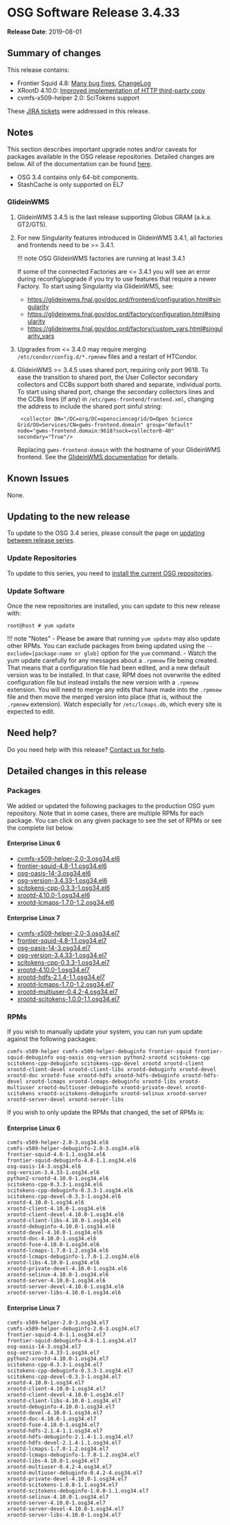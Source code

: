OSG Software Release 3.4.33
===========================

**Release Date**: 2019-08-01

Summary of changes
------------------

This release contains:

-   Frontier Squid 4.8: [Many bug fixes](https://www.mail-archive.com/squid-announce@lists.squid-cache.org/msg00096.html), [ChangeLog](https://github.com/squid-cache/squid/blob/fede82b/ChangeLog)
-   XRootD 4.10.0: [Improved implementation of HTTP third-party copy](https://github.com/xrootd/xrootd/blob/v4.10.0/docs/ReleaseNotes.txt)
-   cvmfs-x509-helper 2.0: SciTokens support

These [JIRA tickets](https://jira.opensciencegrid.org/issues/?jql=project%20%3D%20SOFTWARE%20AND%20fixVersion%20%3D%203.4.33%20ORDER%20BY%20priority%20DESC%2C%20key%20DESC) were addressed in this release.

Notes
-----

This section describes important upgrade notes and/or caveats for packages available in the OSG release repositories.
Detailed changes are below. All of the documentation can be found [here](/index.md).

-   OSG 3.4 contains only 64-bit components.
-   StashCache is only supported on EL7

### GlideinWMS ###

1. GlideinWMS 3.4.5 is the last release supporting Globus GRAM (a.k.a. GT2/GT5).

1. For new Singularity features introduced in GlideinWMS 3.4.1, all factories and frontends need to be >= 3.4.1.

    !!! note
        OSG GlideinWMS factories are running at least 3.4.1

    If some of the connected Factories are <= 3.4.1 you will see an error during reconfig/upgrade if you try to use
    features that require a newer Factory.
    To start using Singularity via GlideinWMS, see:

    - <https://glideinwms.fnal.gov/doc.prd/frontend/configuration.html#singularity>
    - <https://glideinwms.fnal.gov/doc.prd/factory/configuration.html#singularity>
    - <https://glideinwms.fnal.gov/doc.prd/factory/custom_vars.html#singularity_vars>

1. Upgrades from <= 3.4.0 may require merging `/etc/condor/config.d/*.rpmnew` files and a restart of HTCondor.

1. GlideinWMS >= 3.4.5 uses shared port, requiring only port 9618.
   To ease the transition to shared port, the User Collector secondary collectors and CCBs support both shared and
   separate, individual ports.
   To start using shared port, change the secondary collectors lines and the CCBs lines (if any) in
   `/etc/gwms-frontend/frontend.xml`, changing the address to include the shared port sinful string:

        <collector DN="/DC=org/DC=opensciencegrid/O=Open Science Grid/OU=Services/CN=gwms-frontend.domain" group="default" node="gwms-frontend.domain:9618?sock=collector0-40" secondary="True"/>

   Replacing `gwms-frontend-domain` with the hostname of your GlideinWMS frontend.
   See the [GlideinWMS documentation](https://glideinwms.fnal.gov/doc.prd/components/condor.html#collectors ) for details.

Known Issues
------------

None.

Updating to the new release
---------------------------

To update to the OSG 3.4 series, please consult the page on [updating between release series](/release/release_series#updating-to-osg-35).

### Update Repositories

To update to this series, you need to [install the current OSG repositories](/common/yum#install-osg-repositories).

### Update Software

Once the new repositories are installed, you can update to this new release with:

``` console
root@host # yum update
```

!!! note "Notes"
    -   Please be aware that running `yum update` may also update other RPMs. You can exclude packages from being updated using the `--exclude=[package-name or glob]` option for the `yum` command.
    -   Watch the yum update carefully for any messages about a `.rpmnew` file being created. That means that a configuration file had been edited, and a new default version was to be installed. In that case, RPM does not overwrite the edited configuration file but instead installs the new version with a `.rpmnew` extension. You will need to merge any edits that have made into the `.rpmnew` file and then move the merged version into place (that is, without the `.rpmnew` extension). Watch especially for `/etc/lcmaps.db`, which every site is expected to edit.

Need help?
----------

Do you need help with this release? [Contact us for help](/common/help).

Detailed changes in this release
--------------------------------

### Packages

We added or updated the following packages to the production OSG yum repository. Note that in some cases, there are multiple RPMs for each package. You can click on any given package to see the set of RPMs or see the complete list below.

#### Enterprise Linux 6

-   [cvmfs-x509-helper-2.0-3.osg34.el6](https://koji.chtc.wisc.edu/koji/search?match=glob&type=build&terms=cvmfs-x509-helper-2.0-3.osg34.el6)
-   [frontier-squid-4.8-1.1.osg34.el6](https://koji.chtc.wisc.edu/koji/search?match=glob&type=build&terms=frontier-squid-4.8-1.1.osg34.el6)
-   [osg-oasis-14-3.osg34.el6](https://koji.chtc.wisc.edu/koji/search?match=glob&type=build&terms=osg-oasis-14-3.osg34.el6)
-   [osg-version-3.4.33-1.osg34.el6](https://koji.chtc.wisc.edu/koji/search?match=glob&type=build&terms=osg-version-3.4.33-1.osg34.el6)
-   [scitokens-cpp-0.3.3-1.osg34.el6](https://koji.chtc.wisc.edu/koji/search?match=glob&type=build&terms=scitokens-cpp-0.3.3-1.osg34.el6)
-   [xrootd-4.10.0-1.osg34.el6](https://koji.chtc.wisc.edu/koji/search?match=glob&type=build&terms=xrootd-4.10.0-1.osg34.el6)
-   [xrootd-lcmaps-1.7.0-1.2.osg34.el6](https://koji.chtc.wisc.edu/koji/search?match=glob&type=build&terms=xrootd-lcmaps-1.7.0-1.2.osg34.el6)

#### Enterprise Linux 7

-   [cvmfs-x509-helper-2.0-3.osg34.el7](https://koji.chtc.wisc.edu/koji/search?match=glob&type=build&terms=cvmfs-x509-helper-2.0-3.osg34.el7)
-   [frontier-squid-4.8-1.1.osg34.el7](https://koji.chtc.wisc.edu/koji/search?match=glob&type=build&terms=frontier-squid-4.8-1.1.osg34.el7)
-   [osg-oasis-14-3.osg34.el7](https://koji.chtc.wisc.edu/koji/search?match=glob&type=build&terms=osg-oasis-14-3.osg34.el7)
-   [osg-version-3.4.33-1.osg34.el7](https://koji.chtc.wisc.edu/koji/search?match=glob&type=build&terms=osg-version-3.4.33-1.osg34.el7)
-   [scitokens-cpp-0.3.3-1.osg34.el7](https://koji.chtc.wisc.edu/koji/search?match=glob&type=build&terms=scitokens-cpp-0.3.3-1.osg34.el7)
-   [xrootd-4.10.0-1.osg34.el7](https://koji.chtc.wisc.edu/koji/search?match=glob&type=build&terms=xrootd-4.10.0-1.osg34.el7)
-   [xrootd-hdfs-2.1.4-1.1.osg34.el7](https://koji.chtc.wisc.edu/koji/search?match=glob&type=build&terms=xrootd-hdfs-2.1.4-1.1.osg34.el7)
-   [xrootd-lcmaps-1.7.0-1.2.osg34.el7](https://koji.chtc.wisc.edu/koji/search?match=glob&type=build&terms=xrootd-lcmaps-1.7.0-1.2.osg34.el7)
-   [xrootd-multiuser-0.4.2-4.osg34.el7](https://koji.chtc.wisc.edu/koji/search?match=glob&type=build&terms=xrootd-multiuser-0.4.2-4.osg34.el7)
-   [xrootd-scitokens-1.0.0-1.1.osg34.el7](https://koji.chtc.wisc.edu/koji/search?match=glob&type=build&terms=xrootd-scitokens-1.0.0-1.1.osg34.el7)

### RPMs

If you wish to manually update your system, you can run yum update against the following packages:

    cvmfs-x509-helper cvmfs-x509-helper-debuginfo frontier-squid frontier-squid-debuginfo osg-oasis osg-version python2-xrootd scitokens-cpp scitokens-cpp-debuginfo scitokens-cpp-devel xrootd xrootd-client xrootd-client-devel xrootd-client-libs xrootd-debuginfo xrootd-devel xrootd-doc xrootd-fuse xrootd-hdfs xrootd-hdfs-debuginfo xrootd-hdfs-devel xrootd-lcmaps xrootd-lcmaps-debuginfo xrootd-libs xrootd-multiuser xrootd-multiuser-debuginfo xrootd-private-devel xrootd-scitokens xrootd-scitokens-debuginfo xrootd-selinux xrootd-server xrootd-server-devel xrootd-server-libs

If you wish to only update the RPMs that changed, the set of RPMs is:

#### Enterprise Linux 6

``` file
cvmfs-x509-helper-2.0-3.osg34.el6
cvmfs-x509-helper-debuginfo-2.0-3.osg34.el6
frontier-squid-4.8-1.1.osg34.el6
frontier-squid-debuginfo-4.8-1.1.osg34.el6
osg-oasis-14-3.osg34.el6
osg-version-3.4.33-1.osg34.el6
python2-xrootd-4.10.0-1.osg34.el6
scitokens-cpp-0.3.3-1.osg34.el6
scitokens-cpp-debuginfo-0.3.3-1.osg34.el6
scitokens-cpp-devel-0.3.3-1.osg34.el6
xrootd-4.10.0-1.osg34.el6
xrootd-client-4.10.0-1.osg34.el6
xrootd-client-devel-4.10.0-1.osg34.el6
xrootd-client-libs-4.10.0-1.osg34.el6
xrootd-debuginfo-4.10.0-1.osg34.el6
xrootd-devel-4.10.0-1.osg34.el6
xrootd-doc-4.10.0-1.osg34.el6
xrootd-fuse-4.10.0-1.osg34.el6
xrootd-lcmaps-1.7.0-1.2.osg34.el6
xrootd-lcmaps-debuginfo-1.7.0-1.2.osg34.el6
xrootd-libs-4.10.0-1.osg34.el6
xrootd-private-devel-4.10.0-1.osg34.el6
xrootd-selinux-4.10.0-1.osg34.el6
xrootd-server-4.10.0-1.osg34.el6
xrootd-server-devel-4.10.0-1.osg34.el6
xrootd-server-libs-4.10.0-1.osg34.el6
```

#### Enterprise Linux 7

``` file
cvmfs-x509-helper-2.0-3.osg34.el7
cvmfs-x509-helper-debuginfo-2.0-3.osg34.el7
frontier-squid-4.8-1.1.osg34.el7
frontier-squid-debuginfo-4.8-1.1.osg34.el7
osg-oasis-14-3.osg34.el7
osg-version-3.4.33-1.osg34.el7
python2-xrootd-4.10.0-1.osg34.el7
scitokens-cpp-0.3.3-1.osg34.el7
scitokens-cpp-debuginfo-0.3.3-1.osg34.el7
scitokens-cpp-devel-0.3.3-1.osg34.el7
xrootd-4.10.0-1.osg34.el7
xrootd-client-4.10.0-1.osg34.el7
xrootd-client-devel-4.10.0-1.osg34.el7
xrootd-client-libs-4.10.0-1.osg34.el7
xrootd-debuginfo-4.10.0-1.osg34.el7
xrootd-devel-4.10.0-1.osg34.el7
xrootd-doc-4.10.0-1.osg34.el7
xrootd-fuse-4.10.0-1.osg34.el7
xrootd-hdfs-2.1.4-1.1.osg34.el7
xrootd-hdfs-debuginfo-2.1.4-1.1.osg34.el7
xrootd-hdfs-devel-2.1.4-1.1.osg34.el7
xrootd-lcmaps-1.7.0-1.2.osg34.el7
xrootd-lcmaps-debuginfo-1.7.0-1.2.osg34.el7
xrootd-libs-4.10.0-1.osg34.el7
xrootd-multiuser-0.4.2-4.osg34.el7
xrootd-multiuser-debuginfo-0.4.2-4.osg34.el7
xrootd-private-devel-4.10.0-1.osg34.el7
xrootd-scitokens-1.0.0-1.1.osg34.el7
xrootd-scitokens-debuginfo-1.0.0-1.1.osg34.el7
xrootd-selinux-4.10.0-1.osg34.el7
xrootd-server-4.10.0-1.osg34.el7
xrootd-server-devel-4.10.0-1.osg34.el7
xrootd-server-libs-4.10.0-1.osg34.el7
```
